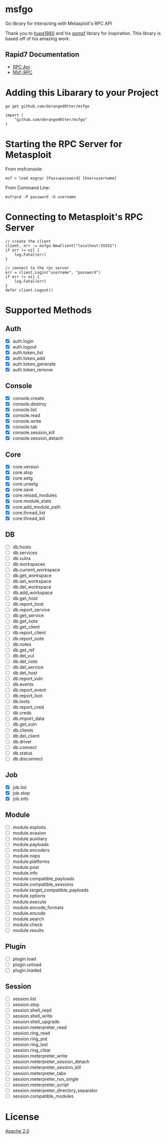 # msfgo
Go library for interacting with Metasploit's RPC API

Thank you to [hupe1980](https://github.com/hupe1980) and his [gomsf](https://github.com/hupe1980/gomsf) library for inspiration. This library is based off of his amazing work.

## Rapid7 Documentation
- [RPC Api](https://docs.rapid7.com/metasploit/rpc-api)
- [Msf::RPC](https://docs.metasploit.com/api/Msf/RPC.html)

# Adding this Libarary to your Project
```
go get github.com/deranged0tter/msfgo
```

```
import (
    "github.com/deranged0tter/msfgo"
)
```

# Starting the RPC Server for Metasploit
From msfconsole:
```
msf > load msgrpc [Pass=password] [User=username]
```

From Command Line:
```
msfrpcd -P password -U username
```

# Connecting to Metasploit's RPC Server
```
// create the client
client, err := msfgo.NewClient("localhost:55552")
if err != nil {
    log.Fatal(err)
}

// connect to the rpc server
err = client.Login("username", "password")
if err != nil {
    log.Fatal(err)
}
defer client.Logout()
```

# Supported Methods
## Auth
- [X] auth.login
- [X] auth.logout
- [X] auth.token_list
- [X] auth.token_add
- [X] auth.token_generate
- [X] auth.token_remove

## Console
- [X] console.create
- [X] console.destroy
- [X] console.list
- [X] console.read
- [X] console.write
- [X] console.tab
- [X] console.session_kill
- [X] console.session_detach

## Core
- [X] core.version
- [X] core.stop
- [X] core.setg
- [X] core.unsetg
- [X] core.save
- [X] core.reload_modules
- [X] core.module_stats
- [X] core.add_module_path
- [X] core.thread_list
- [X] core.thread_kill

## DB
- [ ] db.hosts
- [ ] db.services
- [ ] db.vulns
- [ ] db.workspaces
- [ ] db.current_workspace
- [ ] db.get_workspace
- [ ] db.set_workspace
- [ ] db.del_workspace
- [ ] db.add_workspace
- [ ] db.get_host
- [ ] db.report_host
- [ ] db.report_service
- [ ] db.get_service
- [ ] db.get_note
- [ ] db.get_client
- [ ] db.report_client
- [ ] db.report_note
- [ ] db.notes
- [ ] db.get_ref
- [ ] db.del_vul
- [ ] db.del_note
- [ ] db.del_service
- [ ] db.del_host
- [ ] db.report_vuln
- [ ] db.events
- [ ] db.report_event
- [ ] db.report_loot
- [ ] db.loots
- [ ] db.report_cred
- [ ] db.creds
- [ ] db.import_data
- [ ] db.get_vuln
- [ ] db.clients
- [ ] db.del_client
- [ ] db.driver
- [ ] db.connect
- [ ] db.status
- [ ] db.disconnect

## Job
- [X] job.list
- [X] job.stop
- [X] job.info

## Module
- [ ] module.exploits
- [ ] module.evasion
- [ ] module.auxiliary
- [ ] module.payloads
- [ ] module.encoders
- [ ] module.nops
- [ ] module.platforms
- [ ] module.post
- [ ] module.info
- [ ] module.compatible_payloads
- [ ] module.compatible_sessions
- [ ] module.target_compatible_payloads
- [ ] module.options
- [ ] module.execute
- [ ] module.encode_formats
- [ ] module.encode
- [ ] module.search
- [ ] module.check
- [ ] module.results

## Plugin
- [ ] plugin.load
- [ ] plugin.unload
- [ ] plugin.loaded

## Session
- [ ] session.list
- [ ] session.stop
- [ ] session.shell_read
- [ ] session.shell_write
- [ ] session.shell_upgrade
- [ ] session.meterpreter_read
- [ ] session.ring_read
- [ ] session.ring_put
- [ ] session.ring_last
- [ ] session.ring_clear
- [ ] session.meterpreter_write
- [ ] session.meterpreter_session_detach
- [ ] session.meterpreter_session_kill
- [ ] session.meterpreter_tabs
- [ ] session.meterpreter_run_single
- [ ] session.meterpreter_script
- [ ] session.meterpreter_directory_separator
- [ ] session.compatible_modules

# License
[Apache 2.0](https://github.com/Deranged0tter/msfgo/tree/main?tab=Apache-2.0-1-ov-file)